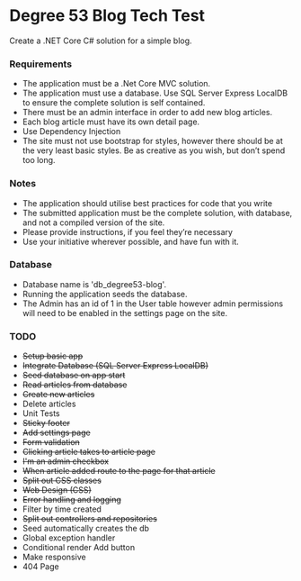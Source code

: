 # Degree 53 Blog Tech Test

Create a .NET Core C# solution for a simple blog.

### Requirements

* The application must be a .Net Core MVC solution.
* The application must use a database. Use SQL Server Express LocalDB to ensure the complete solution is self contained.
* There must be an admin interface in order to add new blog articles.
* Each blog article must have its own detail page.
* Use Dependency Injection
* The site must not use bootstrap for styles, however there should be at the very least basic styles. Be as creative as you wish, but don’t spend too long.

### Notes

* The application should utilise best practices for code that you write
* The submitted application must be the complete solution, with database, and not a compiled version of the site.
* Please provide instructions, if you feel they’re necessary
* Use your initiative wherever possible, and have fun with it.

### Database

* Database name is 'db_degree53-blog'.
* Running the application seeds the database.
* The Admin has an id of 1 in the User table however admin permissions will need to be enabled in the settings page on the site.

### TODO

* ~~Setup basic app~~
* ~~Integrate Database (SQL Server Express LocalDB)~~
* ~~Seed database on app start~~
* ~~Read articles from database~~
* ~~Create new articles~~
* Delete articles
* Unit Tests
* ~~Sticky footer~~
* ~~Add settings page~~
* ~~Form validation~~
* ~~Clicking article takes to article page~~
* ~~I'm an admin checkbox~~
* ~~When article added route to the page for that article~~
* ~~Split out CSS classes~~
* ~~Web Design (CSS)~~
* ~~Error handling and logging~~
* Filter by time created
* ~~Split out controllers and repositories~~
* Seed automatically creates the db
* Global exception handler
* Conditional render Add button
* Make responsive
* 404 Page
